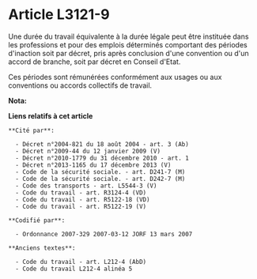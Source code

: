 # Article L3121-9

Une durée du travail équivalente à la durée légale peut être instituée dans les professions et pour des emplois déterminés
comportant des périodes d'inaction soit par décret, pris après conclusion d'une convention ou d'un accord de branche, soit
par décret en Conseil d'Etat.

Ces périodes sont rémunérées conformément aux usages ou aux conventions ou accords collectifs de travail.

**Nota:**



**Liens relatifs à cet article**

	**Cité par**:

	  - Décret n°2004-821 du 18 août 2004 - art. 3 (Ab)
	  - Décret n°2009-44 du 12 janvier 2009 (V)
	  - Décret n°2010-1779 du 31 décembre 2010 - art. 1
	  - Décret n°2013-1165 du 17 décembre 2013 (V)
	  - Code de la sécurité sociale. - art. D241-7 (M)
	  - Code de la sécurité sociale. - art. D242-7 (M)
	  - Code des transports - art. L5544-3 (V)
	  - Code du travail - art. R3124-4 (VD)
	  - Code du travail - art. R5122-18 (VD)
	  - Code du travail - art. R5122-19 (V)

	**Codifié par**:

	  - Ordonnance 2007-329 2007-03-12 JORF 13 mars 2007

	**Anciens textes**:

	  - Code du travail - art. L212-4 (AbD)
	  - Code du travail L212-4 alinéa 5
